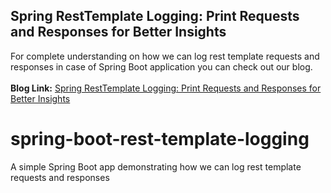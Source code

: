 ## Spring RestTemplate Logging: Print Requests and Responses for Better Insights
For complete understanding on how we can log rest template requests and responses in case of Spring Boot application you can check out our blog.
<br/><br/>**Blog Link:** [Spring RestTemplate Logging: Print Requests and Responses for Better Insights](https://bootcamptoprod.com/spring-resttemplate-logging/)
<br/>

# spring-boot-rest-template-logging
A simple Spring Boot app demonstrating how we can log rest template requests and responses


